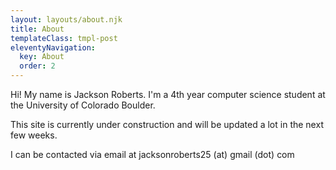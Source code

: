 ```yaml
---
layout: layouts/about.njk
title: About
templateClass: tmpl-post
eleventyNavigation:
  key: About
  order: 2
---
```


Hi! My name is Jackson Roberts. I'm a 4th year computer science student at the University of Colorado Boulder.

This site is currently under construction and will be updated a lot in the next few weeks.

I can be contacted via email at jacksonroberts25 (at) gmail (dot) com

